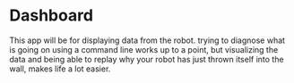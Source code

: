# Dashboard

This app will be for displaying data from the robot. trying to diagnose what is going on using a command line works up to a point, but visualizing the data and being able to replay why your robot has just thrown itself into the wall, makes life a lot easier.
